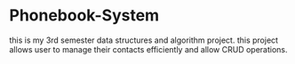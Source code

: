 # Phonebook-System
this is my 3rd semester data structures and algorithm project. this project allows user to manage their contacts efficiently and allow CRUD operations.
